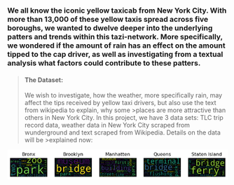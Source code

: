 ### We all know the iconic yellow taxicab from New York City. With more than 13,000 of these yellow taxis spread across five boroughs, we wanted to dwelve deeper into the underlying patters and trends within this tazi-network. More specifically, we wondered if the amount of rain has an effect on the amount tipped to the cap driver, as well as investigating from a textual analysis what factors could contribute to these patters.

>#### The Dataset: 
>We wish to investigate, how the weather, more specifically rain, may affect the tips received by yellow taxi drivers, but also use the text from wikipedia to explain, why some >places are more attractive than others in New York City.
>In this project, we have 3 data sets: TLC trip record data, weather data in New York City scraped from wunderground and text scraped from Wikipedia. Details on the data will be >explained now:

![Picture test](docs/assets/Wordclouds.png)
